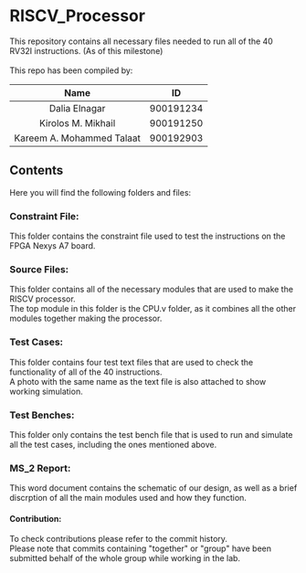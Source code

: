 
# RISCV_Processor

This repository contains all necessary files needed to run all of the
40 RV32I instructions. (As of this milestone)\
\
This repo has been compiled by:

|            Name           |     ID    |
|:-------------------------:|:---------:|
| Dalia Elnagar             | 900191234 |
| Kirolos M. Mikhail        | 900191250 |
| Kareem A. Mohammed Talaat | 900192903 |





## Contents
Here you will find the following folders and files:

### Constraint File:
This folder contains the constraint file used to test the instructions on the FPGA Nexys A7 board. 


### Source Files:
This folder contains all of the necessary modules that are used to make the RISCV processor.\
The top module in this folder is the CPU.v folder, as it combines all the other modules together making the processor. 

### Test Cases:
This folder contains four test text files that are used to check the functionality
 of all of the 40 instructions.\
 A photo with the same name as the text file is also attached to show working simulation. 

### Test Benches:
This folder only contains the test bench file that is used to run and simulate 
all the test cases, including the ones mentioned above.

### MS_2 Report:
This word document contains the schematic of our design, as well as a brief
discrption of all the main modules used and how they function. 

#### Contribution:
To check contributions please refer to the commit history. \
Please note that commits containing "together" or "group" have been submitted
behalf of the whole group while working in the lab. 